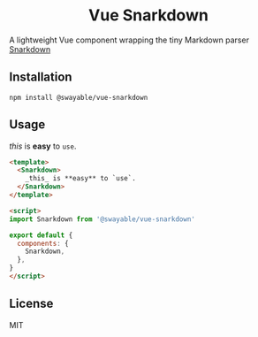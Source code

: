 <h1 align="center">
  Vue Snarkdown
</h1>

A lightweight Vue component wrapping the tiny Markdown parser [Snarkdown](https://github.com/developit/snarkdown)

## Installation
`npm install @swayable/vue-snarkdown`

## Usage

_this_ is **easy** to `use`.

```html
<template>
  <Snarkdown>
    _this_ is **easy** to `use`.
  </Snarkdown>
</template>

<script>
import Snarkdown from '@swayable/vue-snarkdown'

export default {
  components: {
    Snarkdown,
  },
}
</script>
```

## License

MIT
